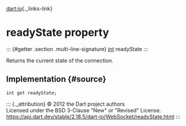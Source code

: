 [dart:io](../../dart-io/dart-io-library){._links-link}

readyState property
===================

::: {#getter .section .multi-line-signature}
[int](../../dart-core/int-class) readyState
:::

Returns the current state of the connection.

Implementation {#source}
--------------

``` {.language-dart data-language="dart"}
int get readyState;
```

::: {._attribution}
© 2012 the Dart project authors\
Licensed under the BSD 3-Clause \"New\" or \"Revised\" License.\
<https://api.dart.dev/stable/2.18.5/dart-io/WebSocket/readyState.html>
:::
